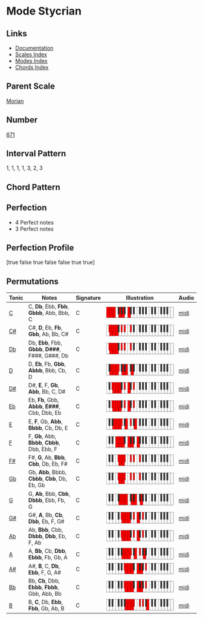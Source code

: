 # Mode Stycrian

## Links

- [Documentation](README.md)
- [Scales Index](Scales.md)
- [Modes Index](Modes.md)
- [Chords Index](Chords.md)

## Parent Scale

[Morian](ScaleMorian.md)

## Number

[671](https://ianring.com/musictheory/scales/671)

## Interval Pattern

1, 1, 1, 1, 3, 2, 3

## Chord Pattern



## Perfection

- 4 Perfect notes
- 3 Perfect notes

## Perfection Profile

[true false true false false true true]

## Permutations

| Tonic | Notes | Signature | Illustration | Audio |
|-------|-------|-----------|--------------|-------|
| [C](ModeCNaturalStycrian.md) | C, **Db**, Ebb, **Fbb**, **Gbbb**, Abb, Bbb, C | C | ![CNaturalStycrian](ModeCNaturalStycrian.png) | [midi](https://github.com/edipermadi/music/blob/main/docs/ModeCNaturalStycrian.mid?raw=true) |
| [C#](ModeCSharpStycrian.md) | C#, **D**, Eb, **Fb**, **Gbb**, Ab, Bb, C# | C | ![CSharpStycrian](ModeCSharpStycrian.png) | [midi](https://github.com/edipermadi/music/blob/main/docs/ModeCSharpStycrian.mid?raw=true) |
| [Db](ModeDFlatStycrian.md) | Db, **Ebb**, Fbb, **Gbbb**, **D###**, F###, G###, Db | C | ![DFlatStycrian](ModeDFlatStycrian.png) | [midi](https://github.com/edipermadi/music/blob/main/docs/ModeDFlatStycrian.mid?raw=true) |
| [D](ModeDNaturalStycrian.md) | D, **Eb**, Fb, **Gbb**, **Abbb**, Bbb, Cb, D | C | ![DNaturalStycrian](ModeDNaturalStycrian.png) | [midi](https://github.com/edipermadi/music/blob/main/docs/ModeDNaturalStycrian.mid?raw=true) |
| [D#](ModeDSharpStycrian.md) | D#, **E**, F, **Gb**, **Abb**, Bb, C, D# | C | ![DSharpStycrian](ModeDSharpStycrian.png) | [midi](https://github.com/edipermadi/music/blob/main/docs/ModeDSharpStycrian.mid?raw=true) |
| [Eb](ModeEFlatStycrian.md) | Eb, **Fb**, Gbb, **Abbb**, **E###**, Cbb, Dbb, Eb | C | ![EFlatStycrian](ModeEFlatStycrian.png) | [midi](https://github.com/edipermadi/music/blob/main/docs/ModeEFlatStycrian.mid?raw=true) |
| [E](ModeENaturalStycrian.md) | E, **F**, Gb, **Abb**, **Bbbb**, Cb, Db, E | C | ![ENaturalStycrian](ModeENaturalStycrian.png) | [midi](https://github.com/edipermadi/music/blob/main/docs/ModeENaturalStycrian.mid?raw=true) |
| [F](ModeFNaturalStycrian.md) | F, **Gb**, Abb, **Bbbb**, **Cbbb**, Dbb, Ebb, F | C | ![FNaturalStycrian](ModeFNaturalStycrian.png) | [midi](https://github.com/edipermadi/music/blob/main/docs/ModeFNaturalStycrian.mid?raw=true) |
| [F#](ModeFSharpStycrian.md) | F#, **G**, Ab, **Bbb**, **Cbb**, Db, Eb, F# | C | ![FSharpStycrian](ModeFSharpStycrian.png) | [midi](https://github.com/edipermadi/music/blob/main/docs/ModeFSharpStycrian.mid?raw=true) |
| [Gb](ModeGFlatStycrian.md) | Gb, **Abb**, Bbbb, **Cbbb**, **Cbb**, Db, Eb, Gb | C | ![GFlatStycrian](ModeGFlatStycrian.png) | [midi](https://github.com/edipermadi/music/blob/main/docs/ModeGFlatStycrian.mid?raw=true) |
| [G](ModeGNaturalStycrian.md) | G, **Ab**, Bbb, **Cbb**, **Dbbb**, Ebb, Fb, G | C | ![GNaturalStycrian](ModeGNaturalStycrian.png) | [midi](https://github.com/edipermadi/music/blob/main/docs/ModeGNaturalStycrian.mid?raw=true) |
| [G#](ModeGSharpStycrian.md) | G#, **A**, Bb, **Cb**, **Dbb**, Eb, F, G# | C | ![GSharpStycrian](ModeGSharpStycrian.png) | [midi](https://github.com/edipermadi/music/blob/main/docs/ModeGSharpStycrian.mid?raw=true) |
| [Ab](ModeAFlatStycrian.md) | Ab, **Bbb**, Cbb, **Dbbb**, **Dbb**, Eb, F, Ab | C | ![AFlatStycrian](ModeAFlatStycrian.png) | [midi](https://github.com/edipermadi/music/blob/main/docs/ModeAFlatStycrian.mid?raw=true) |
| [A](ModeANaturalStycrian.md) | A, **Bb**, Cb, **Dbb**, **Ebbb**, Fb, Gb, A | C | ![ANaturalStycrian](ModeANaturalStycrian.png) | [midi](https://github.com/edipermadi/music/blob/main/docs/ModeANaturalStycrian.mid?raw=true) |
| [A#](ModeASharpStycrian.md) | A#, **B**, C, **Db**, **Ebb**, F, G, A# | C | ![ASharpStycrian](ModeASharpStycrian.png) | [midi](https://github.com/edipermadi/music/blob/main/docs/ModeASharpStycrian.mid?raw=true) |
| [Bb](ModeBFlatStycrian.md) | Bb, **Cb**, Dbb, **Ebbb**, **Fbbb**, Gbb, Abb, Bb | C | ![BFlatStycrian](ModeBFlatStycrian.png) | [midi](https://github.com/edipermadi/music/blob/main/docs/ModeBFlatStycrian.mid?raw=true) |
| [B](ModeBNaturalStycrian.md) | B, **C**, Db, **Ebb**, **Fbb**, Gb, Ab, B | C | ![BNaturalStycrian](ModeBNaturalStycrian.png) | [midi](https://github.com/edipermadi/music/blob/main/docs/ModeBNaturalStycrian.mid?raw=true) |
